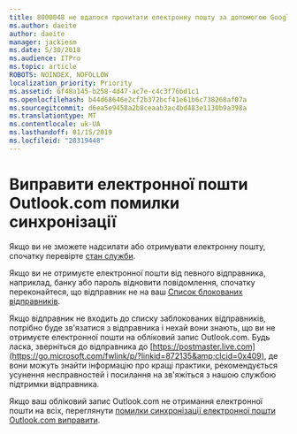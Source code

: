 ```yaml
---
title: 8000048 не вдалося прочитати електронну пошту за допомогою Google Chrome з Adblock
ms.author: daeite
author: daeite
manager: jackiesm
ms.date: 5/30/2018
ms.audience: ITPro
ms.topic: article
ROBOTS: NOINDEX, NOFOLLOW
localization_priority: Priority
ms.assetid: 6f48a145-b258-4d47-ac7e-c4c3f76bd1c1
ms.openlocfilehash: b44d68646e2cf2b372bcf41e61b6c738268af07a
ms.sourcegitcommit: d6ea5e9458a2b8ceaab3ac4bd483e1130b9a398a
ms.translationtype: MT
ms.contentlocale: uk-UA
ms.lasthandoff: 01/15/2019
ms.locfileid: "28319448"
---
```

# <a name="fix-outlookcom-email-sync-issues"></a>Виправити електронної пошти Outlook.com помилки синхронізації

Якщо ви не зможете надсилати або отримувати електронну пошту, спочатку перевірте [стан служби](https://go.microsoft.com/fwlink/p/?linkid=837482&amp;clcid=0x409).
  
Якщо ви не отримуєте електронної пошти від певного відправника, наприклад, банку або пароль відновити повідомлення, спочатку переконайтеся, що відправник не на ваш [Список блокованих відправників](https://go.microsoft.com/fwlink/p/?linkid=873133&amp;clcid=0x409).
  
Якщо відправник не входить до списку заблокованих відправників, потрібно буде зв'язатися з відправника і нехай вони знають, що ви не отримуєте електронної пошти на обліковий запис Outlook.com. Будь ласка, зверніться до відправника до [https://postmaster.live.com](https://go.microsoft.com/fwlink/p/?linkid=872135&amp;clcid=0x409), де вони можуть знайти інформацію про кращі практики, рекомендується усунення несправностей і посилання на зв'яжіться з нашою службою підтримки відправника.
  
Якщо ваш обліковий запис Outlook.com не отримання електронної пошти на всіх, переглянути [помилки синхронізації електронної пошти Outlook.com виправити](https://go.microsoft.com/fwlink/p/?linkid=2001207&amp;clcid=0x409).
  

